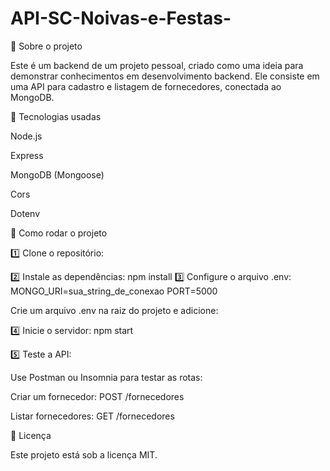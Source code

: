 # API-SC-Noivas-e-Festas-

📌 Sobre o projeto

Este é um backend de um projeto pessoal, criado como uma ideia para demonstrar conhecimentos em desenvolvimento backend.
Ele consiste em uma API para cadastro e listagem de fornecedores, conectada ao MongoDB.

🚀 Tecnologias usadas

Node.js

Express

MongoDB (Mongoose)

Cors

Dotenv

🔧 Como rodar o projeto

1️⃣ Clone o repositório:

2️⃣ Instale as dependências:
npm install
3️⃣ Configure o arquivo .env:
MONGO_URI=sua_string_de_conexao
PORT=5000

Crie um arquivo .env na raiz do projeto e adicione:

4️⃣ Inicie o servidor:
npm start

5️⃣ Teste a API:

Use Postman ou Insomnia para testar as rotas:

Criar um fornecedor: POST /fornecedores

Listar fornecedores: GET /fornecedores

📜 Licença

Este projeto está sob a licença MIT.

